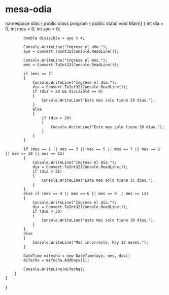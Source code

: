 # mesa-odia
namespace dias
{
    public class program
    {
        public static void Main()
        {
            int dia = 0;
            int mes = 0;
            int ayo = 0;

            double divisible = ayo % 4;

            Console.WriteLine("Ingrese el año.");
            ayo = Convert.ToInt32(Console.ReadLine());

            Console.WriteLine("Ingrese el mes.");
            mes = Convert.ToInt32(Console.ReadLine());

            if (mes == 2)
            {
                Console.WriteLine("Ingrese el día.");
                dia = Convert.ToInt32(Console.ReadLine());
                if (dia > 29 && divisible == 0)
                {
                    Console.WriteLine("Este mes solo tiene 29 días.");
                }
                else
                {
                    if (dia > 28)
                    {
                        Console.WriteLine("Este mes solo tiene 28 días.");
                    }
                }
            }

            if (mes == 1 || mes == 3 || mes == 5 || mes == 7 || mes == 8 || mes == 10 || mes == 12)
            {
                Console.WriteLine("Ingrese el día.");
                dia = Convert.ToInt32(Console.ReadLine());
                if (dia > 31)
                {
                    Console.WriteLine("Este mes solo tiene 31 días.");
                }
            }
            else if (mes == 4 || mes == 6 || mes == 9 || mes == 11)
            {
                Console.WriteLine("Ingrese el día.");
                dia = Convert.ToInt32(Console.ReadLine());
                if (dia > 30)
                {
                    Console.WriteLine("este mes solo tiene 30 días.");
                }
            }
            else
            {
                Console.WriteLine("Mes incorrecto, hay 12 meses.");
            }

            DateTime mifecha = new DateTime(ayo, mes, dia);
            mifecha = mifecha.AddDays(1);

            Console.WriteLine(mifecha);
        }
    }
}
